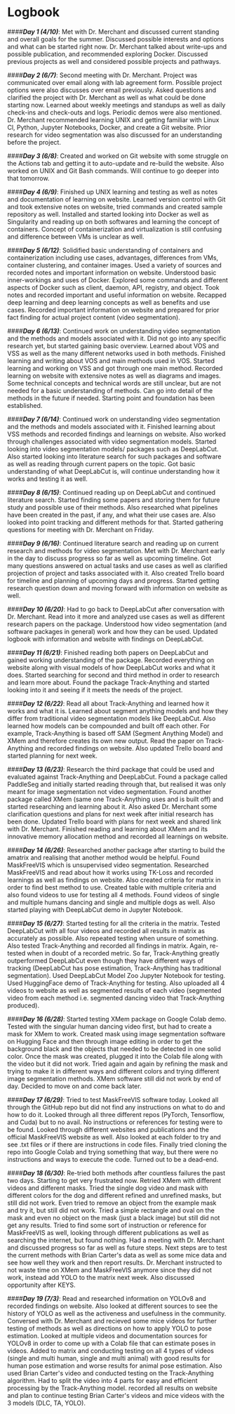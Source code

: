 # Logbook


####***Day 1 (4/10)***: 
Met with Dr. Merchant and discussed current standing and overall goals for the summer. Discussed possible interests and options and what can be started right now. Dr. Merchant talked about write-ups and possible publication, and recommended exploring Docker. Discussed previous projects as well and considered possible projects and pathways.


####***Day 2 (6/7)***: 
Second meeting with Dr. Merchant. Project was communicated over email along with lab agreement form. Possible project options were also discusses over email previously. Asked questions and clarified the project with Dr. Merchant as well as what could be done starting now. Learned about weekly meetings and standups as well as daily check-ins and check-outs and logs. Periodic demos were also mentioned. Dr. Merchant recommended learning UNIX and getting familiar with Linux Cl, Python, Jupyter Notebooks, Docker, and create a Git website. Prior research for video segmentation was also discussed for an understanding before the project.

####***Day 3 (6/8)***: 
Created and worked on Git website with some struggle on the Actions tab and getting it to auto-update and re-build the website. Also worked on UNIX and Git Bash commands. Will continue to go deeper into that tomorrow.

####***Day 4 (6/9)***: 
Finished up UNIX learning and testing as well as notes and documentation of learning on website. Learned version control with Git and took extensive notes on website, tried commands and created sample repository as well. Installed and started looking into Docker as well as Singularity and reading up on both softwares and learning the concept of containers. Concept of containerization and virtualization is still confusing and difference between VMs is unclear as well.

####***Day 5 (6/12)***: 
Solidified basic understanding of containers and containerization including use cases, advantages, differences from VMs, container clustering, and container images. Used a variety of sources and recorded notes and important information on website. Understood basic inner-workings and uses of Docker. Explored some commands and different aspects of Docker such as client, daemon, API, registry, and object. Took notes and recorded important and useful information on website. Recapped deep learning and deep learning concepts as well as benefits and use cases. Recorded important information on website and prepared for prior fact finding for actual project content (video segmentation).

####***Day 6 (6/13)***: 
Continued work on understanding video segmentation and the methods and models associated with it. Did not go into any specific research yet, but started gaining basic overview. Learned about VOS and VSS as well as the many different networks used in both methods. Finished learning and writing about VOS and main methods used in VOS. Started learning and working on VSS and got through one main method. Recorded learning on website with extensive notes as well as diagrams and images. Some technical concepts and technical words are still unclear, but are not needed for a basic understanding of methods. Can go into detail of the methods in the future if needed. Starting point and foundation has been established.

####***Day 7 (6/14)***: 
Continued work on understanding video segmentation and the methods and models associated with it. Finished learning about VSS methods and recorded findings and learnings on website. Also worked through challenges associated with video segmentation models. Started looking into video segmentation models/ packages such as DeepLabCut. Also started looking into literature search for such packages and software as well as reading through current papers on the topic. Got basic understanding of what DeepLabCut is, will continue understanding how it works and testing it as well.

####***Day 8 (6/15)***: 
Continued reading up on DeepLabCut and continued literature search. Started finding some papers and storing them for future study and possible use of their methods. Also researched what pipelines have been created in the past, if any, and what their use cases are. Also looked into point tracking and different methods for that. Started gathering questions for meeting with Dr. Merchant on Friday.

####***Day 9 (6/16)***: 
Continued literature search and reading up on current research and methods for video segmentation. Met with Dr. Merchant early in the day to discuss progress so far as well as upcoming timeline. Got many questions answered on actual tasks and use cases as well as clarified projection of project and tasks associated with it. Also created Trello board for timeline and planning of upcoming days and progress. Started getting research question down and moving forward with information on website as well.

####***Day 10 (6/20)***: 
Had to go back to DeepLabCut after conversation with Dr. Merchant. Read into it more and analyzed use cases as well as different research papers on the package. Understood how video segmentation (and software packages in general) work and how they can be used. Updated logbook with information and website with findings on DeepLabCut. 

####***Day 11 (6/21)***: 
Finished reading both papers on DeepLabCut and gained working understanding of the package. Recorded everything on website along with visual models of how DeepLabCut works and what it does. Started searching for second and third method in order to research and learn more about. Found the package Track-Anything and started looking into it and seeing if it meets the needs of the project.

####***Day 12 (6/22)***: 
Read all about Track-Anything and learned how it works and what it is. Learned about segment anything models and how they differ from traditional video segmentation models like DeepLabCut. Also learned how models can be compounded and built off each other. For example, Track-Anything is based off SAM (Segment Anything Model) and XMem and therefore creates its own new output. Read the paper on Track-Anything and recorded findings on website. Also updated Trello board and started planning for next week.

####***Day 13 (6/23)***: 
Research the third package that could be used and evaluated against Track-Anything and DeepLabCut. Found a package called PaddleSeg and initially started reading through that, but realised it was only meant for image segmentation not video segmentation. Found another package called XMem (same one Track-Anything uses and is built off) and started researching and learning about it. Also asked Dr. Merchant some clarification questions and plans for next week after initial research has been done. Updated Trello board with plans for next week and shared link with Dr. Merchant. Finished reading and learning about XMem and its innovative memory allocation method and recorded all learnings on website.

####***Day 14 (6/26)***: 
Researched another package after starting to build the amatrix and realising that another method would be helpful. Found MaskFreeVIS which is unsupervised video segmentation. Researched MaskFreeVIS and read about how it works using TK-Loss and recorded learnings as well as findings on website. Also created criteria for matrix in order to find best method to use. Created table with multiple criteria and also found videos to use for testing all 4 methods. Found videos of single and multiple humans dancing and single and multiple dogs as well. Also started playing with DeepLabCut demo in Jupyter Notebook.

####***Day 15 (6/27)***: 
Started testing for all the criteria in the matrix. Tested DeepLabCut with all four videos and recorded all results in matrix as accurately as possible. Also repeated testing when unsure of something. Also tested Track-Anything and recorded all findings in matrix. Again, re-tested when in doubt of a recorded metric. So far, Track-Anything greatly outperformed DeepLabCut even though they have different ways of tracking (DeepLabCut has pose estimation, Track-Anything has traditional segmentation). Used DeepLabCut Model Zoo Jupyter Notebook for testing. Used HuggingFace demo of Track-Anything for testing. Also uploaded all 4 videos to website as well as segmented results of each video (segmented video from each method i.e. segmented dancing video that Track-Anything produced).

####***Day 16 (6/28)***: 
Started testing XMem package on Google Colab demo. Tested with the singular human dancing video first, but had to create a mask for XMem to work. Created mask using image segmentation software on Hugging Face and then through image editing in order to get the background black and the objects that needed to be detected in one solid color. Once the mask was created, plugged it into the Colab file along with the video but it did not work. Tried again and again by refining the mask and trying to make it in different ways and different colors and trying different image segmentation methods. XMem software still did not work by end of day. Decided to move on and come back later.

####***Day 17 (6/29)***: 
Tried to test MaskFreeVIS software today. Looked all through the GitHub repo but did not find any instructions on what to do and how to do it. Looked through all three different repos (PyTorch, Tensorflow, and Cuda) but to no avail. No instructions or references for testing were to be found. Looked through different websites and publications and the official MaskFreeVIS website as well. Also looked at each folder to try and see .txt files or if there are instructions in code files. Finally tried cloning the repo into Google Colab and trying something that way, but there were no instructions and ways to execute the code. Turned out to be a dead-end.

####***Day 18 (6/30)***: 
Re-tried both methods after countless failures the past two days. Starting to get very frustrated now. Retried XMem with different videos and different masks. Tried the single dog video and mask with different colors for the dog and different refined and unrefined masks, but still did not work. Even tried to remove an object from the example mask and try it, but still did not work. Tried a simple rectangle and oval on the mask and even no object on the mask (just a black image) but still did not get any results. Tried to find some sort of instruction or reference for MaskFreeVIS as well, looking through different publications as well as searching the internet, but found nothing. Had a meeting with Dr. Merchant and discussed progress so far as well as future steps. Next steps are to test the current methods with Brian Carter's data as well as some mice data and see how well they work and then report results. Dr. Merchant instructed to not waste time on XMem and MaskFreeVIS anymore since they did not work, instead add YOLO to the matrix next week. Also discussed opportunity after KEYS.

####***Day 19 (7/3)***: 
Read and researched information on YOLOv8 and recorded findings on website. Also looked at different sources to see the history of YOLO as well as the activeness and usefulness in the community. Conversed with Dr. Merchant and recieved some mice videos for further testing of methods as well as directions on how to apply YOLO to pose estimation. Looked at multiple videos and documentation sources for YOLOv8 in order to come up with a Colab file that can estimate poses in videos. Added to matrix and conducting testing on all 4 types of videos (single and multi human, single and multi animal) with good results for human pose estimation and worse results for animal pose estimation. Also used Brian Carter's video and conducted testing on the Track-Anything algorithm. Had to split the video into 4 parts for easy and efficient processing by the Track-Anything model. recorded all results on website and plan to continue testing Brian Carter's videos and mice videos with the 3 models (DLC, TA, YOLO).
